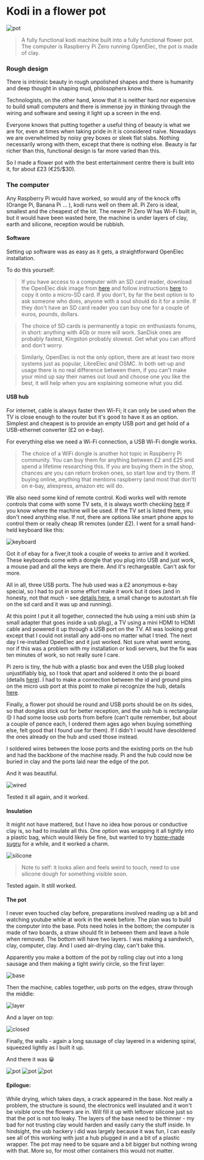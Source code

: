 # Kodi in a flower pot

  ![pot](../pics/clay1_done2_m.jpg)

> A fully functional kodi machine built into a fully functional flower pot.
> The computer is Raspberry Pi Zero running OpenElec, the pot is made of clay.

### Rough design

There is intrinsic beauty in rough unpolished shapes and there is humanity and deep thought in shaping mud, philosophers know this.

Technologists, on the other hand, know that it is neither hard nor expensive to build small computers and there is immense joy in thinking through the wiring and software and seeing it light up a screen in the end.

Everyone knows that putting together a useful thing of beauty is what we are for, even at times when taking pride in it is considered naïve. Nowadays we are overwhelmed by noisy grey boxes or sleek flat slabs. Nothing necessarily wrong with them, except that there is nothing else. Beauty is far richer than this, functional design is far more varied than this.

So I made a flower pot with the best entertainment centre there is built into it, for about £23 (€25/$30).


### The computer

Any Raspberry Pi would have worked, so would any of the knock offs (Orange Pi, Banana Pi ... ), kodi runs well on them all. Pi Zero is ideal, smallest and the cheapest of the lot. The newer Pi Zero W has Wi-Fi built in, but it would have been wasted here, the machine is under layers of clay, earth and silicone, reception would be rubbish.

#### Software
Setting up software was as easy as it gets, a straightforward OpenElec installation. 

To do this yourself:

> If you have access to a computer with an SD card reader, download the OpenElec disk image from [here](http://openelec.tv/get-openelec)  and follow instructions [here](https://www.raspberrypi.org/documentation/installation/installing-images/) to copy it onto a micro-SD card. If you don't, by far the best option is to ask someone who does, anyone with a soul should do it for a smile. If they don't have an SD card reader you can buy one for a couple of euros, pounds, dollars.

> The choice of SD cards is permanently a topic on enthusiasts forums, in short: anything with 4Gb or more will work. SanDisk ones are probably fastest, Kingston probably slowest. Get what you can afford and don't worry.

> Similarly, OpenElec is not the only option, there are at least two more systems just as popular, LibreElec and OSMC. In both set-up and usage there is no real difference between them, if you can't make your mind up say their names out loud and choose one you like the best, it will help when you are explaining someone what you did.


#### USB hub

For internet, cable is always faster then Wi-Fi; it can only be used when the TV is close enough to the router but it's good to have it as an option. 
Simplest and cheapest is to provide an empty USB port and get hold of a USB-ethernet converter (£2 on e-bay). 

For everything else we need a Wi-Fi connection, a USB Wi-Fi dongle works. 

> The choice of a WiFi dongle is another hot topic in Raspberry Pi community. You can buy them for anything between £2 and £25 and spend a lifetime researching this. If you are buying them in the shop, chances are you can return broken ones, so start low and try them. If buying online, anything that mentions raspberry (and most that don't) on e-bay, aliexpress, amazon etc will do.

We also need some kind of remote control. Kodi works well with remote controls that come with some TV sets, it is always worth checking [here](http://kodi.wiki/view/CEC) if you know where the machine will be used. If the TV set is listed there, you don't need anything else. If not, there are options like smart phone apps to control them or really cheap IR remotes (under £2). I went for a small hand-held keyboard like this: 

![keyboard](../pics/kbd.jpg)

Got it of ebay for a fiver,it took a couple of weeks to arrive and it worked. These keyboards come with a dongle that you plug into USB and just work, a mouse pad and all the keys are there. And it's rechargeable. Can't ask for more.

All in all, three USB ports. The hub used was a £2 anonymous e-bay special, so I had to put in some effort make it work but it does (and in honesty, not that much - see [details here](https://github.com/unusualcomputers/unusualcomputers/blob/master/writing/text/usbnotes.md#hack-one-software), a small change to autostart.sh file on the sd card and it was up and running).

At this point I put it all together, connected the hub using a mini usb shim (a small adapter that goes inside a usb plug), a TV using a mini HDMI to HDMI cable and powered it up through a USB port on the TV. All was looking great except that I could not install any add-ons no matter what I tried. The next day I re-installed OpenElec and it just worked. Not sure what went wrong, nor if this was a problem with my installation or kodi servers, but the fix was ten minutes of work, so not really sure I care.

Pi zero is tiny, the hub with a plastic box and even the USB plug looked unjustifiably big, so I took that apart and soldered it onto the pi board (details [here](https://github.com/unusualcomputers/unusualcomputers/blob/master/writing/text/usbnotes.md#hack-one-software)). I had to make a connection between the id and ground pins on the micro usb port at this point to make pi recognize the hub, details [here](https://github.com/unusualcomputers/unusualcomputers/blob/master/writing/text/usbnotes.md#soldering-the-hub-to-pi-zero).


Finally, a flower pot should be round and USB ports should be on its sides, so that dongles stick out for better reception, and the usb hub is rectangular :unamused: I had some loose usb ports from before (can't quite remember, but about a couple of pence each, I ordered them ages ago when buying something else, felt good that I found use for them). If I didn't I would have desoldered the ones already on the hub and used those instead. 

I soldered wires between the loose ports and the existing ports on the hub and had the backbone of the machine ready. Pi and the hub could now be buried in clay and the ports laid near the edge of the pot. 


And it was beautiful.

![wired](../pics/clay1_wired2_s.jpg)

Tested it all again, and it worked.

#### Insulation

It might not have mattered, but I have no idea how porous or conductive clay is, so had to insulate all this. One option was wrapping it all tightly into a plastic bag, which would likely be fine, but wanted to try [home-made sugru](https://github.com/unusualcomputers/unusualcomputers/blob/master/writing/text/silicone_dough.md#notes-on-silicone-doughoogoohome-made-sugru) for a while, and it worked a charm.

![silicone](../pics/clay1_silicone_s.jpg)

> Note to self: it looks alien and feels weird to touch, need to use silicone dough for something visible soon.


Tested again. It still worked.


#### The pot

I never even touched clay before, preparations involved reading up a bit and watching youtube while at work in the week before. The plan was to build the computer into the base. Pots need holes in the bottom; the computer is made of two boards, a straw should fit in between them and leave a hole when removed. The bottom will have two layers. I was making a sandwich, clay, computer, clay. And I used air-drying clay, can't bake this.

Apparently you make a bottom of the pot by rolling clay out into a long sausage and then making a tight swirly circle, so the first layer:

![base](../pics/clay1_base_s.jpg)

Then the machine, cables together, usb ports on the edges, straw through the middle:

![layer](../pics/clay1_layer_s.jpg)

And a layer on top:

![closed](../pics/clay1_closed_s.jpg)

Finally, the walls - again a long sausage of clay layered in a widening spiral, squeezed lightly as I built it up.

And there it was :grinning:

  ![pot](../pics/clay1_done_s.jpg)
  ![pot](../pics/clay1_done2_s.jpg)
  ![pot](../pics/clay1_done3_s.jpg)

#### Epilogue:

While drying, which takes days, a crack appeared in the base. Not really a problem, the structure is sound, the electronics well insulated and it won't be visible once the flowers are in. Will fill it up with leftover silicone just so that the pot is not too leaky. The layers of the base need to be thinner - my bad for not trusting clay would harden and easily carry the stuff inside. In hindsight, the usb hackery i did was largely because it was fun, I can easily see all of this working with just a hub plugged in and a bit of a plastic wrapper. The pot may need to be square and a bit bigger but nothing wrong with that. More so, for most other containers this would not matter.



